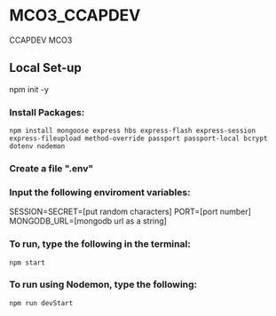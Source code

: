 # MCO3_CCAPDEV
CCAPDEV MCO3


## Local Set-up

npm init -y

### Install Packages:

    npm install mongoose express hbs express-flash express-session express-fileupload method-override passport passport-local bcrypt dotenv nodemon 

### Create a file ".env"

### Input the following enviroment variables:

SESSION=SECRET=[put random characters]
PORT=[port number]
MONGODB_URL=[mongodb url as a string]

### To run, type the following in the terminal: 
    npm start

### To run using Nodemon, type the following:
    npm run devStart
